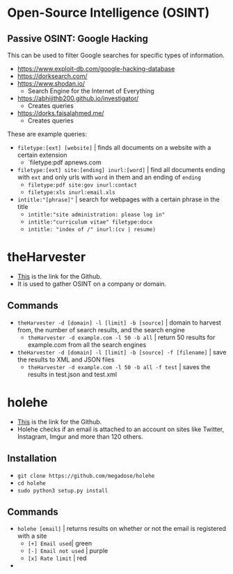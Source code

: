 # Open-Source Intelligence (OSINT)
## Passive OSINT: Google Hacking
This can be used to filter Google searches for specific types of information.
* https://www.exploit-db.com/google-hacking-database
* https://dorksearch.com/
* https://www.shodan.io/
  * Search Engine for the Internet of Everything
* https://abhijithb200.github.io/investigator/
  * Creates queries
* https://dorks.faisalahmed.me/
  * Creates queries

These are example queries:
* `filetype:[ext] [website]` | finds all documents on a website with a certain extension
  * `filetype:pdf apnews.com
* `filetype:[ext] site:[ending] inurl:[word]` | find all documents ending with `ext` and only urls with `word` in them and an ending of `ending`
  * `filetype:pdf site:gov inurl:contact`
  * `filetype:xls inurl:email.xls`
* `intitle:"[phrase]"` | search for webpages with a certain phrase in the title
  * `intitle:"site administration: please log in"`
  * `intitle:"curriculum vitae" filetype:docx`
  * `intitle: "index of /" inurl:(cv | resume)`

# theHarvester
* [This](https://github.com/laramies/theHarvester) is the link for the Github.
* It is used to gather OSINT on a company or domain.

## Commands
* `theHarvester -d [domain] -l [limit] -b [source]` | domain to harvest from, the number of search results, and the search engine
  * `theHarvester -d example.com -l 50 -b all` | return 50 results for example.com from all the search engines
* `theHarvester -d [domain] -l [limit] -b [source] -f [filename]` | save the results to XML and JSON files
  * `theHarvester -d example.com -l 50 -b all -f test` | saves the results in test.json and test.xml

# holehe
* [This](https://github.com/megadose/holehe) is the link for the Github.
* Holehe checks if an email is attached to an account on sites like Twitter, Instagram, Imgur and more than 120 others.

## Installation
* `git clone https://github.com/megadose/holehe`
* `cd holehe`
* `sudo python3 setup.py install`

## Commands
* `holehe [email]` | returns results on whether or not the email is registered with a site
  * `[+] Email used`| green
  * `[-] Email not used` | purple
  * `[x] Rate limit` | red
 * 

